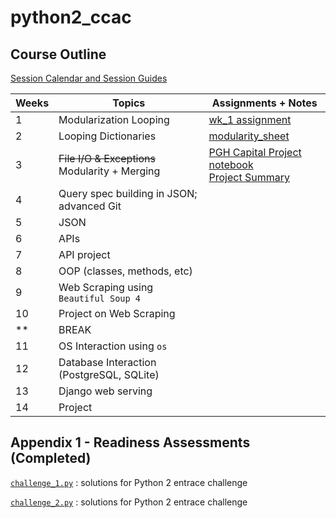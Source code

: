 # python2_ccac

## Course Outline
[Session Calendar and Session Guides]('https://technologyrediscovery.net/python/cit129_courseCalendar_sp20.html)

| Weeks | Topics | Assignments + Notes|
| --- | --- | --- |
| 1 | Modularization Looping | [wk_1 assignment](https://github.com/tnakatani/python2_ccac/tree/master/wk_1) |
| 2 | Looping Dictionaries | [modularity_sheet](https://docs.google.com/spreadsheets/d/15bjvzMLQm0rJNOw1vRNpCY7XJTD2B6HvRHtv2xGqTRE/edit#gid=0) |
| 3 | <s>File I/O & Exceptions</s> <br> Modularity + Merging | [PGH Capital Project notebook](https://github.com/tnakatani/python2_ccac/tree/master/wk_3/notebook) <br> [Project Summary](https://github.com/tnakatani/python2_ccac/blob/master/wk_3/notebook/capital_projects_analysis.md) |
| 4 | Query spec building in JSON; advanced Git | |
| 5 | JSON | |
| 6 | APIs | |
| 7 | API project | |
| 8 | OOP (classes, methods, etc) | |
| 9 | Web Scraping using ```Beautiful Soup 4``` | |
| 10 | Project on Web Scraping | |
| ** | BREAK | |
| 11 | OS Interaction using ```os``` | |
| 12 | Database Interaction (PostgreSQL, SQLite) | |
| 13 | Django web serving | |
| 14 | Project | |

## Appendix 1 - Readiness Assessments (Completed)

[`challenge_1.py`](https://github.com/tnakatani/python2_ccac/blob/master/challenge_1.py) : solutions for Python 2 entrace challenge


[`challenge_2.py`](https://github.com/tnakatani/python2_ccac/blob/master/challenge_2.py) : solutions for Python 2 entrace challenge
